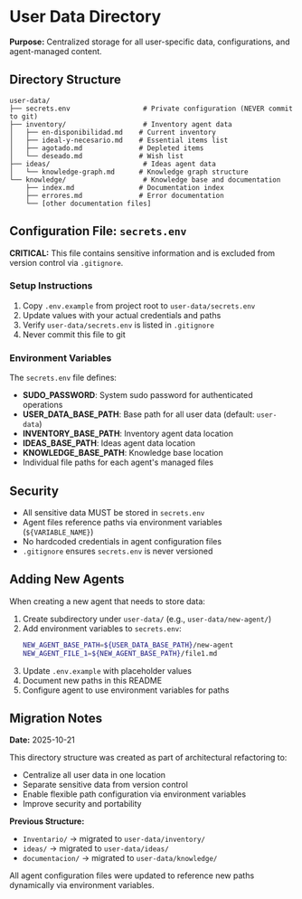 # User Data Directory

**Purpose:** Centralized storage for all user-specific data, configurations, and agent-managed content.

## Directory Structure

```
user-data/
├── secrets.env                  # Private configuration (NEVER commit to git)
├── inventory/                   # Inventory agent data
│   ├── en-disponibilidad.md    # Current inventory
│   ├── ideal-y-necesario.md    # Essential items list
│   ├── agotado.md              # Depleted items
│   └── deseado.md              # Wish list
├── ideas/                       # Ideas agent data
│   └── knowledge-graph.md      # Knowledge graph structure
└── knowledge/                   # Knowledge base and documentation
    ├── index.md                # Documentation index
    ├── errores.md              # Error documentation
    └── [other documentation files]
```

## Configuration File: `secrets.env`

**CRITICAL:** This file contains sensitive information and is excluded from version control via `.gitignore`.

### Setup Instructions

1. Copy `.env.example` from project root to `user-data/secrets.env`
2. Update values with your actual credentials and paths
3. Verify `user-data/secrets.env` is listed in `.gitignore`
4. Never commit this file to git

### Environment Variables

The `secrets.env` file defines:

- **SUDO_PASSWORD**: System sudo password for authenticated operations
- **USER_DATA_BASE_PATH**: Base path for all user data (default: `user-data`)
- **INVENTORY_BASE_PATH**: Inventory agent data location
- **IDEAS_BASE_PATH**: Ideas agent data location
- **KNOWLEDGE_BASE_PATH**: Knowledge base location
- Individual file paths for each agent's managed files

## Security

- All sensitive data MUST be stored in `secrets.env`
- Agent files reference paths via environment variables (`${VARIABLE_NAME}`)
- No hardcoded credentials in agent configuration files
- `.gitignore` ensures `secrets.env` is never versioned

## Adding New Agents

When creating a new agent that needs to store data:

1. Create subdirectory under `user-data/` (e.g., `user-data/new-agent/`)
2. Add environment variables to `secrets.env`:
   ```bash
   NEW_AGENT_BASE_PATH=${USER_DATA_BASE_PATH}/new-agent
   NEW_AGENT_FILE_1=${NEW_AGENT_BASE_PATH}/file1.md
   ```
3. Update `.env.example` with placeholder values
4. Document new paths in this README
5. Configure agent to use environment variables for paths

## Migration Notes

**Date:** 2025-10-21

This directory structure was created as part of architectural refactoring to:
- Centralize all user data in one location
- Separate sensitive data from version control
- Enable flexible path configuration via environment variables
- Improve security and portability

**Previous Structure:**
- `Inventario/` → migrated to `user-data/inventory/`
- `ideas/` → migrated to `user-data/ideas/`
- `documentacion/` → migrated to `user-data/knowledge/`

All agent configuration files were updated to reference new paths dynamically via environment variables.
